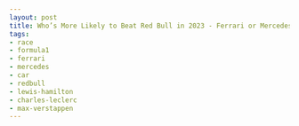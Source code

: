 ```yaml
---
layout: post
title: Who’s More Likely to Beat Red Bull in 2023 - Ferrari or Mercedes?
tags:
- race
- formula1
- ferrari
- mercedes
- car
- redbull
- lewis-hamilton
- charles-leclerc
- max-verstappen
---
```

